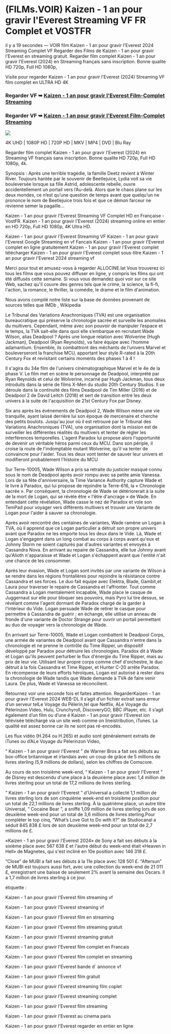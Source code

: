 #	(FILMs.VOIR) Kaizen - 1 an pour gravir l'Everest Streaming VF FR Complet et VOSTFR

il y a 19 secondes — VOIR film Kaizen - 1 an pour gravir l'Everest 2024 Streaming Complet VF Regarder des Films de Kaizen - 1 an pour gravir l'Everest en streaming gratuit. Regarder film complet Kaizen - 1 an pour gravir l'Everest (2024) en Streaming français sans inscription. Bonne qualite HD 720p, Full HD 1080p,

Visite pour regarder Kaizen - 1 an pour gravir l'Everest (2024) Streaming VF film complet en ULTRA HD 4K

### Regarder VF ➥ [Kaizen - 1 an pour gravir l'Everest Film-Complet Streaming](https://t.co/OJR5f4eeer)

### Regarder VF ➥ [Kaizen - 1 an pour gravir l'Everest Film-Complet Streaming](https://t.co/OJR5f4eeer)

<p dir="auto"><a href="https://t.co/OJR5f4eeer" title="PLAYNOW" rel="nofollow"><img src="https://i.imgur.com/jhNGoEt.gif" style="max-width: 100%;"></a></p>

4K UHD | 1080P HD | 720P HD | MKV | MP4 | DVD | Blu Ray

Regarder film complet Kaizen - 1 an pour gravir l'Everest (2024) en Streaming VF français sans inscription. Bonne qualite HD 720p, Full HD 1080p, 4k.

Synopsis : Après une terrible tragédie, la famille Deetz revient à Winter River. Toujours hantée par le souvenir de Beetlejuice, Lydia voit sa vie bouleversée lorsque sa fille Astrid, adolescente rebelle, ouvre accidentellement un portail vers l’Au-delà. Alors que le chaos plane sur les deux mondes, ce n’est qu’une question de temps avant que quelqu’un ne prononce le nom de Beetlejuice trois fois et que ce démon farceur ne revienne semer la pagaille…

Kaizen - 1 an pour gravir l'Everest Streaming VF Complet HD en Française - VostFR. Kaizen - 1 an pour gravir l'Everest (2024) streaming online en entier en HD 720p, Full HD 1080p, 4K Ultra HD.

Kaizen - 1 an pour gravir l'Everest Streaming VF
Kaizen - 1 an pour gravir l'Everest Google Streaming en vf Fancais
Kaizen - 1 an pour gravir l'Everest complet en ligne gratuitement
Kaizen - 1 an pour gravir l'Everest complet télécharger
Kaizen - 1 an pour gravir l'Everest complet sous-titre
Kaizen - 1 an pour gravir l'Everest 2024 streaming vf

Merci pour tout et amusez-vous à regarder ALLOCINE.lat
Vous trouverez ici tous les films que vous pouvez diffuser en ligne, y compris les films qui ont été diffusés cette semaine. Si vous vous demandez quoi voir sur ce site Web, sachez qu'il couvre des genres tels que le crime, la science, la fi-fi, l'action, la romance, le thriller, la comédie, le drame et le film d'animation.

Nous avons compilé notre liste sur la base de données provenant de sources telles que IMDb , Wikipedia

Le Tribunal des Variations Anachroniques (TVA) est une organisation bureaucratique qui préserve la chronologie sacrée et surveille les anomalies du multivers. Cependant, même avec son pouvoir de manipuler l’espace et le temps, la TVA sait-elle dans quoi elle s’embarque en recrutant Wade Wilson, alias Deadpool ? Après une longue relation avec Wolverine (Hugh Jackman), Deadpool (Ryan Reynolds), va faire équipe avec l’homme adamantium. Ensemble, ils combattront des méchants de l’univers Marvel et bouleverseront la franchise MCU, apportant leur style R-rated à la 20th Century Fox et revisitant certains moments des phases 1 à 4 !

Il s'agira du 34e film de l'univers cinématographique Marvel et le 4e de la phase V. Le film met en scène le personnage de Deadpool, interprété par Ryan Reynolds et celui de Wolverine, incarné par Hugh Jackman, tous deux introduits dans la série de films X-Men du studio 20th Century Studios. Il se déroule dans la continuité des films Deadpool de Tim Miller (2016) et de Deadpool 2 de David Leitch (2018) et sert de transition entre les deux univers à la suite de l'acquisition de 21st Century Fox par Disney.

Six ans après les événements de Deadpool 2, Wade Wilson mène une vie tranquille, ayant laissé derrière lui son époque de mercenaire et cherche des petits boulots. Jusqu'au jour où il est retrouvé par le Tribunal des Variations Anachroniques (TVA), une organisation dont la mission est de surveiller les différentes réalités du multivers et tenter de régler les interférences temporelles. L'agent Paradox lui propose alors l'opportunité de devenir un véritable héros parmi ceux du MCU. Dans son périple, il croise la route de l'indomptable mutant Wolverine, qu'il va tenter de convaincre pour l'aider. Tous les deux vont tenter de sauver leur univers et modifieront probablement l'histoire du MCU

Sur Terre-10005, Wade Wilson a pris sa retraite du justicier masqué connu sous le nom de Deadpool après avoir rompu avec sa petite amie Vanessa. Lors de sa fête d'anniversaire, la Time Variance Authority capture Wade et le livre à Paradox, qui lui propose de rejoindre la Terre-616, la « Chronologie sacrée ». Par conséquent, la chronologie de Wade se détériorerait à la suite de la mort de Logan, qui se révèle être « l'être d'ancrage » de Wade. En entendant cette révélation, Wade casse le nez de Paradox et vole son TemPad pour voyager vers différents multivers et trouver une Variante de Logan pour l'aider à sauver sa chronologie.

Après avoir rencontré des centaines de variantes, Wade ramène un Logan à TVA, où il apprend que ce Logan particulier a détruit son propre univers avant que Paradox ne les emporte tous les deux dans le Vide. Là, Wade et Logan s'engagent dans un long combat au corps à corps avant qu'eux et Johnny Storm ne soient capturés par d'autres variantes et envoyés à Cassandra Nova. En arrivant au repaire de Cassandra, elle tue Johnny avant qu'Alioth n'apparaisse et Wade et Logan s'échappent avant que l'entité n'ait une chance de les consommer.

Après leur évasion, Wade et Logan sont invités par une variante de Wilson à se rendre dans les régions frontalières pour rejoindre la résistance contre Cassandra et ses forces. Le duo fait équipe avec Elektra, Blade, Gambit,et Laura pour traverser le repaire de Cassandra et l'affronter. Tout comme Cassandra a Logan mentalement incapable, Wade place le casque de Juggernaut sur elle pour bloquer ses pouvoirs, mais Pyro lui tire dessus, se révélant comme l'agent dormant de Paradox chargé de la garder à l'intérieur du Vide. Logan persuade Wade de retirer le casque pour permettre à Cassandra de guérir ; en échange, elle utilise un anneau de fronde d'une variante de Doctor Strange pour ouvrir un portail permettant au duo de voyager vers la chronologie de Wade.

En arrivant sur Terre-10005, Wade et Logan combattent le Deadpool Corps, une armée de variantes de Deadpool avant que Cassandra n'entre dans la chronologie et ne prenne le contrôle du Time Ripper, un dispositif développé par Paradox pour détruire les chronologies. Paradox dit à Wade et Logan qu'ils peuvent perturber le flux d'énergie du Time Ripper, mais au prix de leur vie. Utilisant leur propre corps comme chef d'orchestre, le duo détruit à la fois Cassandra et Time Ripper, et Hunter C-20 arrête Paradox. En récompense de leurs efforts héroïques, Logan est autorisé à rester dans la chronologie de Wade tandis que Wade demande à TVA de faire venir Laura. De plus, Wade et Vanessa se réconcilient.

Retournez voir une seconde fois et faites attention. RegarderKaizen - 1 an pour gravir l'Everest 2024 WEB-DL Il s’agit d’un fichier extrait sans erreur d’un serveur telLe Voyage du Pèlerin,tel que Netflix, ALe Voyage du Pèlerinzon Video, Hulu, Crunchyroll, DiscoveryGO, BBC iPlayer, etc. Il s’agit également d’un film ou d’une é Kaizen - 1 an pour gravir l'Everest ion télévisée téléchargé via un site web comme on lineistribution, iTunes. La qualité est assez bonne car ils ne sont pas ré-encodés.

Les flux vidéo (H.264 ou H.265) et audio sont généralement extraits de iTunes ou d’ALe Voyage du Pèlerinzon Video,

“ Kaizen - 1 an pour gravir l'Everest ” de Warner Bros a fait ses débuts au box-office britannique et irlandais avec un coup de grâce de 5 millions de livres sterling (5,9 millions de dollars), selon les chiffres de Comscore.

Au cours de son troisième week-end, “ Kaizen - 1 an pour gravir l'Everest ” de Disney est descendu d'une place à la deuxième place avec 1,4 million de livres sterling pour un total de 17,2 millions de livres sterling.

“ Kaizen - 1 an pour gravir l'Everest ” d'Universal a collecté 1,1 million de livres sterling lors de son cinquième week-end en troisième position pour un total de 22,1 millions de livres sterling. À la quatrième place, un autre titre Universal, “ Cocaine Bear ”, a sniffé 1,09 million de livres sterling lors de son deuxième week-end pour un total de 3,6 millions de livres sterling.Pour compléter le top cinq, “What’s Love Got to Do with It?” de Studiocanal a séduit 845 838 £ lors de son deuxième week-end pour un total de 2,7 millions de £.

«Kaizen - 1 an pour gravir l'Everest 2024» de Sony a fait ses débuts à la sixième place avec 567 638 £ et l'autre début du week-end était «Heaven in Hell» de Magnetes, qui s'est incliné en 10e position avec 146 318 £.

“Close” de MUBI a fait ses débuts à la 11e place avec 128 501 £. “Aftersun” de MUBI est toujours aussi fort, avec une collection du week-end de 21 011 £, enregistrant une baisse de seulement 2% avant la semaine des Oscars. Il a 1,7 million de livres sterling à ce jour.

étiquette :

Kaizen - 1 an pour gravir l'Everest film streaming vf

Kaizen - 1 an pour gravir l'Everest streaming vf

Kaizen - 1 an pour gravir l'Everest film en streaming

Kaizen - 1 an pour gravir l'Everest film streaming gratuit

Kaizen - 1 an pour gravir l'Everest streaming gratuit

Kaizen - 1 an pour gravir l'Everest film complet en Francais

Kaizen - 1 an pour gravir l'Everest film complet en streaming

Kaizen - 1 an pour gravir l'Everest bande d` annonce vf

Kaizen - 1 an pour gravir l'Everest film gratuit

Kaizen - 1 an pour gravir l'Everest streaming film coplet

Kaizen - 1 an pour gravir l'Everest streaming complet

Kaizen - 1 an pour gravir l'Everest film streaming

Kaizen - 1 an pour gravir l'Everest au cinema paris

Kaizen - 1 an pour gravir l'Everest regarder en entier en ligne
